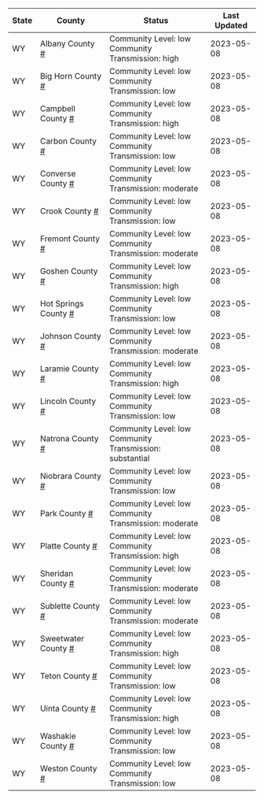State | County | Status | Last Updated
--- | --- | --- | --- 
WY | Albany County <a href="#albany_county">#</a> | <a name="albany_county"></a>Community Level: low<br/>Community Transmission: high | 2023-05-08
WY | Big Horn County <a href="#big_horn_county">#</a> | <a name="big_horn_county"></a>Community Level: low<br/>Community Transmission: low | 2023-05-08
WY | Campbell County <a href="#campbell_county">#</a> | <a name="campbell_county"></a>Community Level: low<br/>Community Transmission: high | 2023-05-08
WY | Carbon County <a href="#carbon_county">#</a> | <a name="carbon_county"></a>Community Level: low<br/>Community Transmission: low | 2023-05-08
WY | Converse County <a href="#converse_county">#</a> | <a name="converse_county"></a>Community Level: low<br/>Community Transmission: moderate | 2023-05-08
WY | Crook County <a href="#crook_county">#</a> | <a name="crook_county"></a>Community Level: low<br/>Community Transmission: low | 2023-05-08
WY | Fremont County <a href="#fremont_county">#</a> | <a name="fremont_county"></a>Community Level: low<br/>Community Transmission: moderate | 2023-05-08
WY | Goshen County <a href="#goshen_county">#</a> | <a name="goshen_county"></a>Community Level: low<br/>Community Transmission: high | 2023-05-08
WY | Hot Springs County <a href="#hot_springs_county">#</a> | <a name="hot_springs_county"></a>Community Level: low<br/>Community Transmission: low | 2023-05-08
WY | Johnson County <a href="#johnson_county">#</a> | <a name="johnson_county"></a>Community Level: low<br/>Community Transmission: moderate | 2023-05-08
WY | Laramie County <a href="#laramie_county">#</a> | <a name="laramie_county"></a>Community Level: low<br/>Community Transmission: high | 2023-05-08
WY | Lincoln County <a href="#lincoln_county">#</a> | <a name="lincoln_county"></a>Community Level: low<br/>Community Transmission: low | 2023-05-08
WY | Natrona County <a href="#natrona_county">#</a> | <a name="natrona_county"></a>Community Level: low<br/>Community Transmission: substantial | 2023-05-08
WY | Niobrara County <a href="#niobrara_county">#</a> | <a name="niobrara_county"></a>Community Level: low<br/>Community Transmission: low | 2023-05-08
WY | Park County <a href="#park_county">#</a> | <a name="park_county"></a>Community Level: low<br/>Community Transmission: moderate | 2023-05-08
WY | Platte County <a href="#platte_county">#</a> | <a name="platte_county"></a>Community Level: low<br/>Community Transmission: high | 2023-05-08
WY | Sheridan County <a href="#sheridan_county">#</a> | <a name="sheridan_county"></a>Community Level: low<br/>Community Transmission: moderate | 2023-05-08
WY | Sublette County <a href="#sublette_county">#</a> | <a name="sublette_county"></a>Community Level: low<br/>Community Transmission: moderate | 2023-05-08
WY | Sweetwater County <a href="#sweetwater_county">#</a> | <a name="sweetwater_county"></a>Community Level: low<br/>Community Transmission: high | 2023-05-08
WY | Teton County <a href="#teton_county">#</a> | <a name="teton_county"></a>Community Level: low<br/>Community Transmission: low | 2023-05-08
WY | Uinta County <a href="#uinta_county">#</a> | <a name="uinta_county"></a>Community Level: low<br/>Community Transmission: high | 2023-05-08
WY | Washakie County <a href="#washakie_county">#</a> | <a name="washakie_county"></a>Community Level: low<br/>Community Transmission: low | 2023-05-08
WY | Weston County <a href="#weston_county">#</a> | <a name="weston_county"></a>Community Level: low<br/>Community Transmission: low | 2023-05-08

